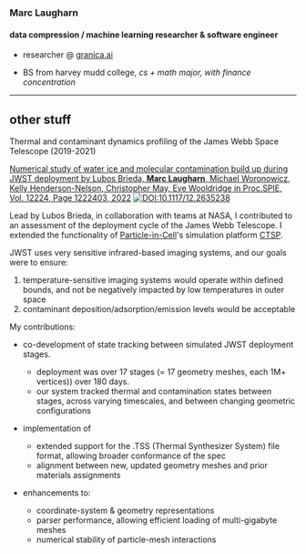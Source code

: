 ### Marc Laugharn
#### data compression / machine learning researcher & software engineer

- researcher @ [granica.ai](https://granica.ai)

- BS from harvey mudd college, *cs + math major, with finance concentration*


---
other stuff
---

<dl>
  <dt>Thermal and contaminant dynamics profiling of the James Webb Space Telescope (2019-2021) </dt>
</dl>

[Numerical study of water ice and molecular contamination build up during JWST deployment by Lubos Brieda, **Marc Laugharn**, Michael Woronowicz, Kelly Henderson-Nelson, Christopher May, Eve Wooldridge in Proc.SPIE, Vol. 12224, Page 1222403, 2022](https://doi.org/10.1117/12.2635238) [![DOI:10.1117/12.2635238](https://zenodo.org/badge/DOI/10.1117/12.2635238.svg)](https://doi.org/10.1117/12.2635238)

Lead by Lubos Brieda, in collaboration with teams at NASA, I contributed to an assessment of the deployment cycle of the James Webb Telescope. I extended the functionality of [Particle-in-Cell](https://www.particleincell.com/)'s simulation platform [CTSP](https://www.particleincell.com/ctsp/). 

JWST uses very sensitive infrared-based imaging systems, and our goals were to ensure:
  1. temperature-sensitive imaging systems would operate within defined bounds, and not be negatively impacted by low temperatures in outer space
  2. contaminant deposition/adsorption/emission levels would be acceptable
  
My contributions:
- co-development of state tracking between simulated JWST deployment stages.
  - deployment was over 17 stages (= 17 geometry meshes, each 1M+ vertices)) over 180 days.
  - our system tracked thermal and contamination states between stages, across varying timescales, and between changing geometric configurations

- implementation of
  - extended support for the .TSS (Thermal Synthesizer System) file format, allowing broader conformance of the spec
  - alignment between new, updated geometry meshes and prior materials assignments
  
- enhancements to:
  - coordinate-system & geometry representations
  - parser performance, allowing efficient loading of multi-gigabyte meshes
  - numerical stability of particle-mesh interactions
